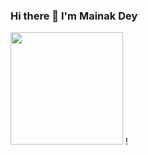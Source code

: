 ### Hi there 👋 I'm Mainak Dey 

<img height="180em" src="https://github-readme-stats.vercel.app/api?username=Mainakdey1&show_icons=true&hide_border=true&&count_private=true&include_all_commits=true" />
!



